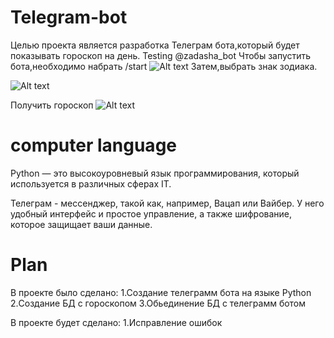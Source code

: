 # Telegram-bot
Целью проекта является разработка Телеграм бота,который будет показывать гороскоп на день.
Testing
@zadasha_bot
Чтобы запустить бота,необходимо набрать /start
![Alt text](https://github.com/baravinka/Telebot/documentation/image1.PNG)
Затем,выбрать знак зодиака.

![Alt text](https://github.com/baravinka/Telebot/documentation/image2.PNG)

Получить гороскоп
![Alt text](https://github.com/baravinka/Telebot/documentation/image3.PNG)

# computer language

Python — это высокоуровневый язык программирования, который используется в различных сферах IT.

Телеграм - мессенджер, такой как, например, Вацап или Вайбер.
У него удобный интерфейс и простое управление, а также шифрование, которое защищает ваши данные.

# Plan

В проекте было сделано:
1.Создание телеграмм бота на языке Python
2.Создание БД с гороскопом
3.Обьединение БД с телеграмм ботом

В проекте будет сделано:
1.Исправление ошибок

